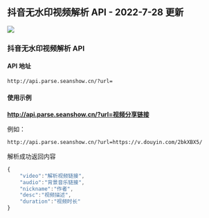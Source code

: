 ## 抖音无水印视频解析 API - 2022-7-28 更新  

![](https://www.cooluc.com/usr/uploads/2020/07/1407259818.jpg)  

### 抖音无水印视频解析 API  

#### API 地址  
```html
http://api.parse.seanshow.cn/?url=
```

#### 使用示例  

**http://api.parse.seanshow.cn/?url=视频分享链接**  

例如：
```html
http://api.parse.seanshow.cn/?url=https://v.douyin.com/2bkXBX5/
```

解析成功返回内容  
```javascript
{
    "video":"解析视频链接",
    "audio":"背景音乐链接",
    "nickname":"作者",
    "desc":"视频描述",
    "duration":"视频时长"
}
```

